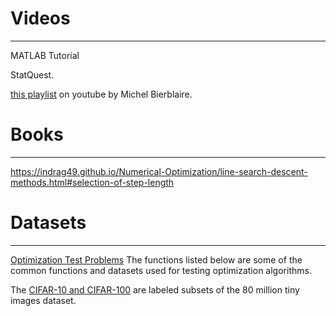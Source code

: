 # Videos
---

MATLAB Tutorial

StatQuest.

[this playlist](https://youtube.com/playlist?list=PL10NOnsbP5Q7wNrYItE2GhKq05cVov97e&si=Rd85llfgFQAeddFU) on youtube by Michel Bierblaire.



# Books
---

https://indrag49.github.io/Numerical-Optimization/line-search-descent-methods.html#selection-of-step-length



# Datasets
---

[Optimization Test Problems](https://www.sfu.ca/~ssurjano/optimization.html) The functions listed below are some of the common functions and datasets used for testing optimization algorithms.

The [CIFAR-10 and CIFAR-100](https://www.cs.toronto.edu/~kriz/cifar.html) are labeled subsets of the 80 million tiny images dataset. 

